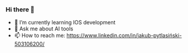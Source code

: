 ### Hi there 👋

- 🌱 I’m currently learning IOS development
- 💬 Ask me about AI tools
- 📫 How to reach me: https://www.linkedin.com/in/jakub-pytlasiński-503106200/
